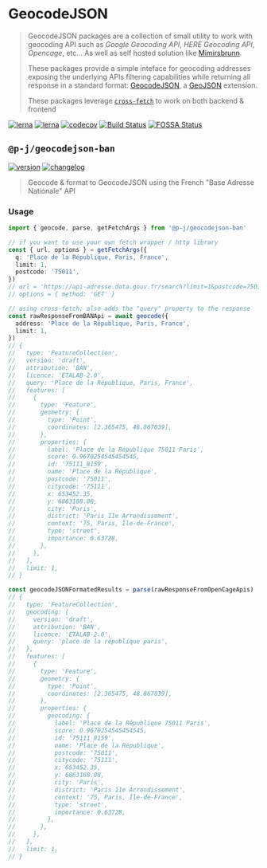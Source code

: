 # GeocodeJSON

> GeocodeJSON packages are a collection of small utility to work with geocoding API such as _Google Geocoding API_, _HERE Geocoding API_, _Opencage_, etc... As well as self hosted solution like [Mimirsbrunn](https://github.com/CanalTP/mimirsbrunn).
>
> These packages provide a simple inteface for geocoding addresses exposing the underlying APIs filtering capabilities while returning all response in a standard format: [GeocodeJSON](https://github.com/geocoders/geocodejson-spec/tree/master/draft),
> a [GeoJSON](https://tools.ietf.org/html/rfc7946) extension.
>
> These packages leverage [`cross-fetch`](https://github.com/lquixada/cross-fetch) to work on both backend & frontend

[![lerna](https://img.shields.io/badge/build%20with-lerna-cc00ff?style=flat-square)](https://lerna.js.org/)
[![lerna](https://img.shields.io/badge/released%20with-changeset-blue?style=flat-square)](https://github.com/atlassian/changesets/)
[![codecov](https://img.shields.io/codecov/c/github/p-j/geocodejson?style=flat-square)](https://codecov.io/gh/p-j/geocodejson)
[![Build Status](https://img.shields.io/github/actions/workflow/status/p-j/geocodejson/build.yml?branch=main&style=flat-square)](https://github.com/p-j/geocodejson/actions?query=workflow%3ABuild)
[![FOSSA Status](https://app.fossa.com/api/projects/git%2Bgithub.com%2Fp-j%2Fgeocodejson.svg?type=shield)](https://app.fossa.com/projects/git%2Bgithub.com%2Fp-j%2Fgeocodejson?ref=badge_shield)

## `@p-j/geocodejson-ban`

[![version](https://img.shields.io/npm/v/@p-j/geocodejson-ban?style=flat-square)](https://npmjs.com/package/@p-j/geocodejson-ban) [![changelog](https://img.shields.io/badge/changelog-%2B-lightgrey?style=flat-square)](https://changelogs.xyz/@p-j/geocodejson-ban)

> Geocode & format to GeocodeJSON using the French "Base Adresse Nationale" API

### Usage

```ts
import { geocode, parse, getFetchArgs } from '@p-j/geocodejson-ban'

// if you want to use your own fetch wrapper / http library
const { url, options } = getFetchArgs({
  q: 'Place de la République, Paris, France',
  limit: 1,
  postcode: '75011',
})
// url = 'https://api-adresse.data.gouv.fr/search?limit=1&postcode=75011&q=Place+de+la+R%C3%A9publique,+Paris,+France'
// options = { method: 'GET' }

// using cross-fetch; also adds the "query" property to the response
const rawResponseFromBANApi = await geocode({
  address: 'Place de la République, Paris, France',
  limit: 1,
})
// {
//   type: 'FeatureCollection',
//   version: 'draft',
//   attribution: 'BAN',
//   licence: 'ETALAB-2.0',
//   query: 'Place de la République, Paris, France',
//   features: [
//     {
//       type: 'Feature',
//       geometry: {
//         type: 'Point',
//         coordinates: [2.365475, 48.867039],
//       },
//       properties: {
//         label: 'Place de la République 75011 Paris',
//         score: 0.9670254545454545,
//         id: '75111_8159',
//         name: 'Place de la République',
//         postcode: '75011',
//         citycode: '75111',
//         x: 653452.35,
//         y: 6863188.08,
//         city: 'Paris',
//         district: 'Paris 11e Arrondissement',
//         context: '75, Paris, Île-de-France',
//         type: 'street',
//         importance: 0.63728,
//       },
//     },
//   ],
//   limit: 1,
// }

const geocodeJSONFormatedResults = parse(rawResponseFromOpenCageApis)
// {
//   type: 'FeatureCollection',
//   geocoding: {
//     version: 'draft',
//     attribution: 'BAN',
//     licence: 'ETALAB-2.0',
//     query: 'place de la république paris',
//   },
//   features: [
//     {
//       type: 'Feature',
//       geometry: {
//         type: 'Point',
//         coordinates: [2.365475, 48.867039],
//       },
//       properties: {
//         geocoding: {
//           label: 'Place de la République 75011 Paris',
//           score: 0.9670254545454545,
//           id: '75111_8159',
//           name: 'Place de la République',
//           postcode: '75011',
//           citycode: '75111',
//           x: 653452.35,
//           y: 6863188.08,
//           city: 'Paris',
//           district: 'Paris 11e Arrondissement',
//           context: '75, Paris, Île-de-France',
//           type: 'street',
//           importance: 0.63728,
//         },
//       },
//     },
//   ],
//   limit: 1,
// }
```
